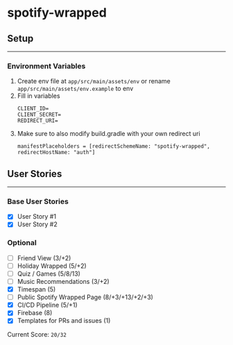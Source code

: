 # spotify-wrapped

## Setup
___
### Environment Variables
1. Create env file at ```app/src/main/assets/env``` or rename ```app/src/main/assets/env.example``` to env
2. Fill in variables
    ```
   CLIENT_ID=
   CLIENT_SECRET=
   REDIRECT_URI=
   ```
3. Make sure to also modify build.gradle with your own redirect uri
    ```
    manifestPlaceholders = [redirectSchemeName: "spotify-wrapped", redirectHostName: "auth"]
    ```
## User Stories
___
### Base User Stories
- [x] User Story #1
- [x] User Story #2
### Optional
- [ ] Friend View (3/+2)
- [ ] Holiday Wrapped (5/+2)
- [ ] Quiz / Games (5/8/13)
- [ ] Music Recommendations (3/+2)
- [x] Timespan (5)
- [ ] Public Spotify Wrapped Page (8/+3/+13/+2/+3)
- [x] CI/CD Pipeline (5/+1) 
- [x] Firebase (8)
- [x] Templates for PRs and issues (1)

Current Score: ```20/32```